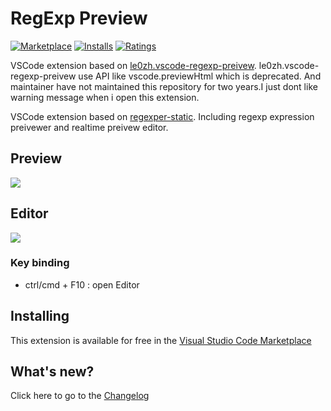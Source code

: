 # RegExp Preview

[![Marketplace](https://vsmarketplacebadge.apphb.com/version/louiswt.preview-regexp.svg)](https://marketplace.visualstudio.com/items/louiswt.preview-regexp) [![Installs](https://vsmarketplacebadge.apphb.com/installs/louiswt.preview-regexp.svg)](https://marketplace.visualstudio.com/items/louiswt.preview-regexp) [![Ratings](https://vsmarketplacebadge.apphb.com/rating-short/louiswt.preview-regexp.svg)](https://marketplace.visualstudio.com/items/louiswt.preview-regexp)

VSCode extension based on [le0zh.vscode-regexp-preivew](https://marketplace.visualstudio.com/items/le0zh.vscode-regexp-preivew). le0zh.vscode-regexp-preivew use API like vscode.previewHtml which is deprecated. And maintainer have not maintained this repository for two years.I just dont like warning message when i open this extension.

VSCode extension based on [regexper-static](https://github.com/javallone/regexper-static). Including regexp expression preivewer and realtime preivew editor.

## Preview

![](https://i.loli.net/2017/08/18/59968e8dde40c.gif)

## Editor

![](https://i.loli.net/2017/08/18/59968e8ddaf8d.gif)

### Key binding
- ctrl/cmd + F10 : open Editor

## Installing

This extension is available for free in the [Visual Studio Code Marketplace](https://marketplace.visualstudio.com/items/le0zh.vscode-regexp-preivew)

## What's new?

Click here to go to the [Changelog](./CHANGELOG.md)
